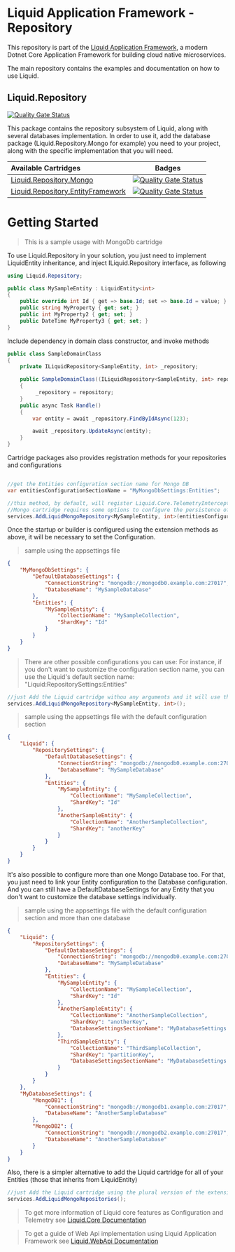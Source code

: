 Liquid Application Framework - Repository
====================================

This repository is part of the [Liquid Application Framework](https://github.com/Avanade/Liquid-Application-Framework), a modern Dotnet Core Application Framework for building cloud native microservices.

The main repository contains the examples and documentation on how to use Liquid.

Liquid.Repository
-----------------
[![Quality Gate Status](https://sonarcloud.io/api/project_badges/measure?project=Avanade_Liquid.Repository&metric=alert_status)](https://sonarcloud.io/dashboard?id=Avanade_Liquid.Repository) 

This package contains the repository subsystem of Liquid, along with several databases implementation. In order to use it, add the database package (Liquid.Repository.Mongo for example) you need to your project, along with the specific implementation that you will need.

|Available Cartridges|Badges|
|:--|--|
|[Liquid.Repository.Mongo](https://github.com/Avanade/Liquid.Repository/tree/main/src/Liquid.Repository.Mongo)|[![Quality Gate Status](https://sonarcloud.io/api/project_badges/measure?project=Avanade_Liquid.Repository.Mongo&metric=alert_status)](https://sonarcloud.io/dashboard?id=Avanade_Liquid.Repository.Mongo)|
|[Liquid.Repository.EntityFramework](https://github.com/Avanade/Liquid.Repository/tree/main/src/Liquid.Repository.EntityFramework)|[![Quality Gate Status](https://sonarcloud.io/api/project_badges/measure?project=Avanade_Liquid.Repository.EntityFramework&metric=alert_status)](https://sonarcloud.io/dashboard?id=Avanade_Liquid.Repository.EntityFramework)|

 Getting Started
 ==
>This is a sample usage with MongoDb cartridge

To use Liquid.Repository in your solution, you just need to implement LiquidEntity inheritance, and inject ILiquid.Repository interface, as following
```C#
using Liquid.Repository;
```
```C#
public class MySampleEntity : LiquidEntity<int>
{
    public override int Id { get => base.Id; set => base.Id = value; }
    public string MyProperty { get; set; }
    public int MyProperty2 { get; set; }
    public DateTime MyProperty3 { get; set; }        
}
```

Include dependency in domain class constructor, and invoke methods

```C#
public class SampleDomainClass 
{
    private ILiquidRepository<SampleEntity, int> _repository;

    public SampleDomainClass((ILiquidRepository<SampleEntity, int> repository)
    {
         _repository = repository;
    }
    public async Task Handle()
    {        
        var entity = await _repository.FindByIdAsync(123);

        await _repository.UpdateAsync(entity);
    }
}
```
Cartridge packages also provides registration methods for your repositories and configurations
```C#

//get the Entities configuration section name for Mongo DB
var entitiesConfigurationSectionName = "MyMongoDbSettings:Entities";

//this method, by default, will register Liquid.Core.TelemetryInterceptor (you can avoid that passing activateTelemetry: false as an argument)
//Mongo cartridge requires some options to configure the persistence of this Entity
services.AddLiquidMongoRepository<MySampleEntity, int>(entitiesConfigurationSectionName);
```
Once the startup or builder is configured using the extension methods as above, it will be necessary to set the Configuration. 
> sample using the appsettings file
```Json
{
    "MyMongoDbSettings": {
        "DefaultDatabaseSettings": {
            "ConnectionString": "mongodb://mongodb0.example.com:27017",
            "DatabaseName": "MySampleDatabase"
        },
        "Entities": {
            "MySampleEntity": {
                "CollectionName": "MySampleCollection",
                "ShardKey": "Id"
            }
        }
    }
}
```
> There are other possible configurations you can use:
For instance, if you don't want to customize the configuration section name, you can use the Liquid's default section name: "Liquid:RepositorySettings:Entities"
```C#
//just Add the Liquid cartridge withou any arguments and it will use the default configuration section name
services.AddLiquidMongoRepository<MySampleEntity, int>();
```
> sample using the appsettings file with the default configuration section
```Json
{
    "Liquid": {
        "RepositorySettings": {
            "DefaultDatabaseSettings": {
                "ConnectionString": "mongodb://mongodb0.example.com:27017",
                "DatabaseName": "MySampleDatabase"
            },
            "Entities": {
                "MySampleEntity": {
                    "CollectionName": "MySampleCollection",
                    "ShardKey": "Id"
                },
                "AnotherSampleEntity": {
                    "CollectionName": "AnotherSampleCollection",
                    "ShardKey": "anotherKey"
                }
            }
        }
    }
}
```
It's also possible to configure more than one Mongo Database too. For that, you just need to link your Entity configuration to the Database configuration.
And you can still have a DefaultDatabaseSettings for any Entity that you don't want to customize the database settings individually.
> sample using the appsettings file with the default configuration section and more than one database
```Json
{
    "Liquid": {
        "RepositorySettings": {
            "DefaultDatabaseSettings": {
                "ConnectionString": "mongodb://mongodb0.example.com:27017",
                "DatabaseName": "MySampleDatabase"
            },
            "Entities": {
                "MySampleEntity": {
                    "CollectionName": "MySampleCollection",
                    "ShardKey": "Id"
                },
                "AnotherSampleEntity": {
                    "CollectionName": "AnotherSampleCollection",
                    "ShardKey": "anotherKey",
                    "DatabaseSettingsSectionName": "MyDatabaseSettings:MongoDB1"
                },
                "ThirdSampleEntity": {
                    "CollectionName": "ThirdSampleCollection",
                    "ShardKey": "partitionKey",
                    "DatabaseSettingsSectionName": "MyDatabaseSettings:MongoDB2"
                }
            }
        }
    },
    "MyDatabaseSettings": {
        "MongoDB1": {
            "ConnectionString": "mongodb://mongodb1.example.com:27017",
            "DatabaseName": "AnotherSampleDatabase"
        },
        "MongoDB2": {
            "ConnectionString": "mongodb://mongodb2.example.com:27017",
            "DatabaseName": "AnotherSampleDatabase"
        }
    }
}
```
Also, there is a simpler alternative to add the Liquid cartridge for all of your Entities (those that inherits from LiquidEntity)
```C#
//just Add the Liquid cartridge using the plural version of the extension method
services.AddLiquidMongoRepositories();
```


>To get more information of Liquid core features as Configuration and Telemetry see [Liquid.Core Documentation](https://github.com/Avanade/Liquid.Core#readme)

>To get a guide of Web Api implementation using Liquid Application Framework see [Liquid.WebApi Documentation](https://github.com/Avanade/Liquid.WebApi#readme)
